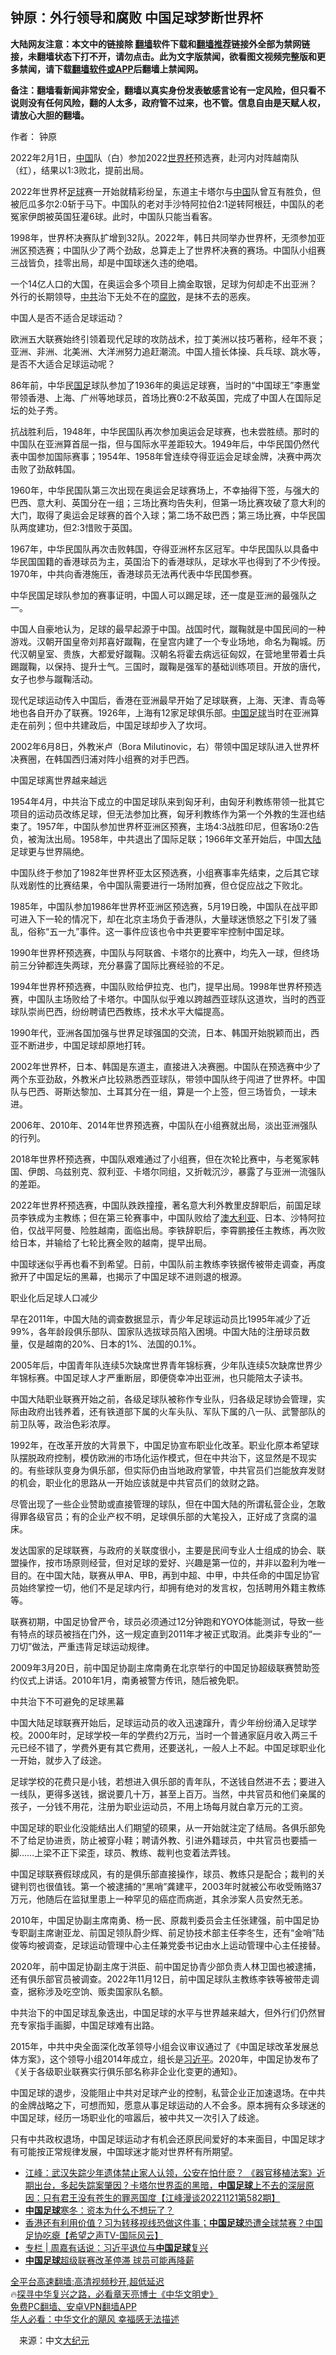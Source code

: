  <!-- 面包屑导航 --> <h2>钟原：外行领导和腐败 中国足球梦断世界杯</h2> <p class="notice"><b>大陆网友注意：本文中的链接除 <a href="https://github.com/bannedbook/fanqiang" >翻墙</a>软件下载和<a href="https://github.com/killgcd/justmysocks/blob/master/README.md">翻墙推荐</a>链接外全部为禁网链接，未翻墙状态下打不开，请勿点击。此为文字版禁闻，欲看图文视频完整版和更多禁闻，请下载<a href="https://github.com/bannedbook/fanqiang">翻墙软件或APP</a>后翻墙上禁闻网。</p><p>备注：翻墙看新闻非常安全，翻墙以真实身份发表敏感言论有一定风险，但只看不说则没有任何风险，翻的人太多，政府管不过来，也不管。信息自由是天赋人权，请放心大胆的翻墙。</b></p>  <div class="entry"> <p>作者： 钟原</p> <p id="conimg">2022年2月1日，<a href="https://www.bannedbook.org/bnews/tag/%E4%B8%AD%E5%9B%BD/" class="st_tag internal_tag" rel="tag" title="标签 中国 下的日志">中国</a>队（白）参加2022<a href="https://www.bannedbook.org/bnews/tag/%E4%B8%96%E7%95%8C%E6%9D%AF/" class="st_tag internal_tag" rel="tag" title="标签 世界杯 下的日志">世界杯</a>预选赛，赴河内对阵越南队（红），结果以1:3败北，提前出局。</p> <p>2022年世界杯<a href="https://www.bannedbook.org/bnews/tag/%e8%b6%b3%e7%90%83/" class="st_tag internal_tag" rel="tag" title="标签 足球 下的日志">足球</a>赛一开始就精彩纷呈，东道主卡塔尔与<span class='wp_keywordlink_affiliate'><a href="https://www.bannedbook.org/" title="中国" target="_blank">中国</a></span>队曾互有胜负，但被厄瓜多尔2:0斩于马下。中国队的老对手沙特阿拉伯2:1逆转阿根廷，中国队的老冤家伊朗被英国狂灌6球。此时，中国队只能当看客。</p> <p>1998年，世界杯决赛队扩增到32队。2022年，韩日共同举办世界杯，无须参加亚洲区预选赛；中国队少了两个劲敌，总算走上了世界杯决赛的赛场。中国队小组赛三战皆负，挂零出局，却是中国球迷久违的绝唱。</p> <p>一个14亿人口的大国，在奥运会多个项目上摘金取银，足球为何却走不出亚洲？外行的长期领导，<a href="https://www.bannedbook.org/bnews/tag/%e4%b8%ad%e5%85%b1/" class="st_tag internal_tag" rel="tag" title="标签 中共 下的日志">中共</a>治下无处不在的<a href="https://www.bannedbook.org/bnews/tag/%e8%85%90%e8%b4%a5/" class="st_tag internal_tag" rel="tag" title="标签 腐败 下的日志">腐败</a>，是抹不去的恶疾。</p> <p>中国人是否不适合足球运动？</p> <p>欧洲五大联赛始终引领着现代足球的攻防战术，拉丁美洲以技巧著称，经年不衰；亚洲、非洲、北美洲、大洋洲努力追赶潮流。中国人擅长体操、兵乓球、跳水等，是否不大适合足球运动呢？</p> <p>86年前，中华民<a href="https://www.bannedbook.org/bnews/tag/%E5%9B%BD%E8%B6%B3/" class="st_tag internal_tag" rel="tag" title="标签 国足 下的日志">国足</a>球队参加了1936年的奥运足球赛，当时的“中国球王”李惠堂带领香港、上海、广州等地球员，首场比赛0:2不敌英国，完成了中国人在国际足坛的处子秀。</p> <p>抗战胜利后，1948年，中华民国队再次参加奥运会足球赛，也未尝胜绩。那时的中国队在亚洲算首屈一指，但与国际水平差距较大。1949年后，中华民国仍然代表中国参加国际赛事；1954年、1958年曾连续夺得亚运会足球金牌，决赛中两次击败了劲敌韩国。</p> <p>1960年，中华民国队第三次出现在奥运会足球赛场上，不幸抽得下签，与强大的巴西、意大利、英国分在一组；三场比赛均告失利，但第一场比赛攻破了意大利的大门，取得了奥运会足球赛的首个入球；第二场不敌巴西；第三场比赛，中华民国队两度建功，但2:3惜败于英国。</p> <p>1967年，中华民国队再次击败韩国，夺得亚洲杯东区冠军。中华民国队以具备中华民国国籍的香港球员为主，英国治下的香港球队，足球水平也得到了不少传授。1970年，中共向香港施压，香港球员无法再代表中华民国参赛。</p> <p>中华民国足球队参加的赛事证明，中国人可以踢足球，还一度是亚洲的最强队之一。</p>  <p>中国人自豪地认为，足球的最早起源于中国。战国时代，蹴鞠就是中国民间的一种游戏。汉朝开国皇帝刘邦喜好蹴鞠，在皇宫内建了一个专业场地，命名为鞠城。历代汉朝皇室、贵族，大都爱好蹴鞠。汉朝名将霍去病远征匈奴，在营地里带着士兵踢蹴鞠，以保持、提升士气。三国时，蹴鞠是强军的基础训练项目。开放的唐代，女子也参与蹴鞠活动。</p> <p>现代足球运动传入中国后，香港在亚洲最早开始了足球联赛，上海、天津、青岛等地也各自开办了联赛。1926年，上海有12家足球俱乐部。<a href="https://www.bannedbook.org/bnews/tag/%E4%B8%AD%E5%9B%BD%E8%B6%B3%E7%90%83/" class="st_tag internal_tag" rel="tag" title="标签 中国足球 下的日志">中国足球</a>当时在亚洲算走在前列；但中共建政后，中国足球却步入了坎坷。</p> <p>2002年6月8日，外教米卢（Bora Milutinovic，右）带领中国足球队进入世界杯决赛圈，在韩国西归浦对阵小组赛的对手巴西。</p> <p>中国足球离世界越来越远</p> <p>1954年4月，中共治下成立的中国足球队来到匈牙利，由匈牙利教练带领一批其它项目的运动员改练足球，但无法参加比赛，匈牙利教练作为第一个外教的生涯也结束了。1957年，中国队参加世界杯亚洲区预赛，主场4:3战胜印尼，但客场0:2告负，被淘汰出局。1958年，中共退出了国际足联；1966年文革开始后，中国<span class='wp_keywordlink_affiliate'><a href="https://www.bannedbook.org/" title="大陆" target="_blank">大陆</a></span>足球更与世界隔绝。</p> <p>中国队终于参加了1982年世界杯亚太区预选赛，小组赛事率先结束，之后其它球队戏剧性的比赛结果，令中国队需要进行一场附加赛，但仓促应战之下败北。</p> <p>1985年，中国队参加1986年世界杯亚洲区预选赛，5月19日晚，中国队在战平即可进入下一轮的情况下，却在北京主场负于香港队，大量球迷愤怒之下引发了骚乱，俗称“五一九”事件。这一事件应该也令中共更要牢牢控制中国足球。</p> <p>1990年世界杯预选赛，中国队与阿联酋、卡塔尔的比赛中，均先入一球，但终场前三分钟都连失两球，充分暴露了国际比赛经验的不足。</p> <p>1994年世界杯预选赛，中国队败给伊拉克、也门，提早出局。1998年世界杯预选赛，中国队主场败给了卡塔尔。中国队似乎难以跨越西亚球队这道坎，当时的西亚球队崇尚巴西，纷纷聘请巴西教练，技术水平大幅提高。</p> <p>1990年代，亚洲各国加强与世界足球强国的交流，日本、韩国开始脱颖而出，西亚不断进步，中国足球却原地打转。</p> <p>2002年世界杯，日本、韩国是东道主，直接进入决赛圈。中国队在预选赛中少了两个东亚劲敌，外教米卢比较熟悉西亚球队，带领中国队终于闯进了世界杯。中国队与巴西、哥斯达黎加、土耳其分在一组，算是一个上签，但三场皆负，一球未进。</p> <p>2006年、2010年、2014年世界预选赛，中国队在小组赛就出局，淡出亚洲强队的行列。</p>  <p>2018年世界杯预选赛，中国队艰难通过了小组赛，但在次轮比赛中，与老冤家韩国、伊朗、乌兹别克、叙利亚、卡塔尔同组，又折戟沉沙，暴露了与亚洲一流强队的差距。</p> <p>2022年世界杯预选赛，中国队跌跌撞撞，著名意大利外教里皮辞职后，前国足球员李铁成为主教练；但在第三轮赛事中，中国队败给了<a href="https://www.bannedbook.org/bnews/tag/%e6%be%b3%e5%a4%a7%e5%88%a9%e4%ba%9a/" class="st_tag internal_tag" rel="tag" title="标签 澳大利亚 下的日志">澳大利亚</a>、日本、沙特阿拉伯，仅战平阿曼、险胜越南，面临出局。李铁辞职后，李霄鹏接任主教练，再次败给日本，并输给了七轮比赛全败的越南，提早出局。</p> <p>中国球迷似乎再也看不到希望。日前，中国队前主教练李铁据传被带走调查，再度掀开了中国足坛的黑幕，也揭示了中国足球不进则退的根源。</p> <p>职业化后足球人口减少</p> <p>早在2011年，中国大陆的调查数据显示，青少年足球运动员比1995年减少了近99%，各年龄段俱乐部队、国家队选拔球员陷入困境。中国大陆的注册球员数量，仅是越南的20%、日本的1%、法国的0.1%。</p> <p>2005年后，中国青年队连续5次缺席世界青年锦标赛，少年队连续5次缺席世界少年锦标赛。中国足球人才严重断层，即便侥幸冲出亚洲，也只能陪太子读书。</p> <p>中国大陆职业联赛开始之前，各级足球队被称作专业队，归各级足球协会管理，实际由政府出钱养着，还有铁道部下属的火车头队、军队下属的八一队、武警部队的前卫队等，政治色彩浓厚。</p> <p>1992年，在改革开放的大背景下，中国足协宣布职业化改革。职业化原本希望球队摆脱政府控制，模仿欧洲的市场化运作模式，但在中共治下，这显然是不现实的。有些球队变身为俱乐部，但实际仍由当地政府掌管，中共官员们岂能放弃发财的机会，职业化的思路从一开始应该就是中共官员们的敛财之路。</p> <p>尽管出现了一些企业赞助或直接管理的球队，但在中国大陆的所谓私营企业，怎敢得罪各级官员；有的企业产权不明，足球俱乐部的大笔投入，正好成了贪腐的温床。</p> <p>发达国家的足球联赛，与政府的关联度很小，主要是民间专业人士组成的协会、联盟操作，按市场原则经营，但对足球的爱好、兴趣是第一位的，并非以盈利为唯一目的。在中国大陆，联赛从甲A、甲B，再到中超、中甲，中共任命的中国足协官员始终掌控一切，他们不是足球内行，却拥有绝对的发言权，包括聘用外籍主教练等。</p> <p>联赛初期，中国足协曾严令，球员必须通过12分钟跑和YOYO体能测试，导致一些有特点的球员被挡在门外，这一规定直到2011年才被正式取消。此类非专业的“一刀切”做法，严重违背足球运动规律。</p> <p>2009年3月20日，前中国足协副主席南勇在北京举行的中国足协超级联赛赞助签约仪式上讲话。2010年1月，南勇被警方传讯，随后被免职。</p>  <p>中共治下不可避免的足球黑幕</p> <p>中国大陆足球联赛开始后，足球运动员的收入迅速蹿升，青少年纷纷涌入足球学校。2000年时，足球学校一年的学费约2万元，当时一个普通家庭月收入两三千元已经不错了，学费外更有其它费用，还要送礼，一般人上不起。中国足球职业化一开始，就步入了歧途。</p> <p>足球学校的花费只是小钱，若想进入俱乐部的青年队，不送钱自然进不去；要进入一线队，更得多送钱，据说要几十万，甚至上百万。当然，中共官员和他们亲属的孩子，一分钱不用花，注册为职业运动员，不用上场每月就白拿万元的工资。</p> <p>中国足球的职业化没能结出人们期望的硕果，从一开始就注定了结局。各俱乐部免不了给足协进贡，防止被穿小鞋；聘请外教、引进外籍球员，中共官员也要插一脚……上梁不正下梁歪，球员、教练、裁判也变着法弄钱。</p> <p>中国足球联赛假球成风，有的是俱乐部直接操作，球员、教练只是配合；裁判的关键判罚也很值钱。第一个被逮捕的“黑哨”龚建平，2003年时就被公布收受贿赂37万元，他随后在监狱里患上一种罕见的癌症而病逝，其余涉案人员安然无恙。</p> <p>2010年，中国足协副主席南勇、杨一民、原裁判委员会主任张建强，前中国足协专职副主席谢亚龙、前国足领队蔚少辉、前足协技术部主任李冬生，还有“金哨”陆俊等均被调查，足球运动管理中心主任兼党委书记由水上运动管理中心主任接替。</p> <p>2020年，前中国足协副主席于洪臣、前中国足协青少部负责人林卫国也被逮捕，还有俱乐部官员被调查。2022年11月12日，前中国足球队主教练李铁等被带走调查，据称涉及吃空饷、贩卖国家队名额。</p> <p>中共治下的中国足球乱象迭出，中国足球的水平与世界越来越大，但外行们仍然冒充专家指手画脚，中国足球难有出路。</p> <p>2015年，中共中央全面深化改革领导小组会议审议通过了《中国足球改革发展总体方案》，这个领导小组2014年成立，组长是<a href="https://www.bannedbook.org/bnews/tag/%e4%b9%a0%e8%bf%91%e5%b9%b3/" class="st_tag internal_tag" rel="tag" title="标签 习近平 下的日志">习近平</a>。2020年，中国足协发布了《关于各级职业联赛实行俱乐部名称非企业化变更的通知》。</p> <p>中国足球的退步，没能阻止中共对足球产业的控制，私营企业正加速退场。在中共的金牌战略之下，可想而知，愿意从事足球运动的人不会多。原本拥有众多球迷的中国足球，经历一场职业化的喧嚣后，被中共又一次引入了歧途。</p> <p>只有中共政权退场，中国足球运动才有机会还原民间爱好的本来面目，中国足球才有可能按正常规律发展，中国球迷才能对世界杯有所期望。</p> <!--<div id="taboola-mid-1"></div>--><ul class='op-related-articles' title='相关阅读'> <li><a href='https://www.bannedbook.org/bnews/cbnews/20221122/1814610.html' target='_blank'>江峰：武汉失踪少年遗体禁止家人认领，公安在怕什麽？ 《器官移植法案》近期出台，多起失踪案肇因？卡塔尔世界盃的黑暗，<b>中国足球</b>上不去的深层原因：只有君王没有苍生的罪恶国度【江峰漫谈20221121第582期】</a></li> <li><a href='https://www.bannedbook.org/bnews/sports/20220815/1771743.html' target='_blank'><b>中国足球</b>寒冬：资本为什么不想玩了？</a></li> <li><a href='https://www.bannedbook.org/bnews/bannedvideo/20220611/1744395.html' target='_blank'>香港还有利用价值？习为转移视线恐做这件事；<b>中国足球</b>恐遭全球禁赛？中国足协吃瘪【希望之声TV-国际风云】</a></li> <li><a href='https://www.bannedbook.org/bnews/ssgc/20220212/1691011.html' target='_blank'>专栏 | 周嘉有话说：习近平退位与<b>中国足球</b>复兴</a></li> <li><a href='https://www.bannedbook.org/bnews/headline/20220212/1690865.html' target='_blank'><b>中国足球</b>超级联赛改革停滞 球员可能再降薪</a></li> </ul> <p class="texttj"> <a href="https://github.com/bannedbook/fanqiang/wiki/V2ray%E6%9C%BA%E5%9C%BA" target="_blank">全平台高速翻墙:高清视频秒开,超低延迟</a><br/> 🔥<a href="https://www.bannedbook.org/bnews/comments/20220808/1768773.html" target="_blank">探寻中华复兴之路，必看章天亮博士《中华文明史》</a><br/> <a href="https://github.com/bannedbook/fanqiang/wiki/%E7%A6%81%E9%97%BB%E7%BD%91%E5%AE%89%E5%8D%93%E7%BF%BB%E5%A2%99%E6%96%B0%E9%97%BBAPP" target="_blank">免费PC翻墙、安卓VPN翻墙APP</a><br/> <a href="https://www.bannedbook.org/bnews/comments/20220220/1694796.html" target="_blank">华人必看：中华文化的飓风 幸福感无法描述</a><br/> </p> <p class="src-info">　来源：中文<span class='wp_keywordlink_affiliate'><a href="http://www.epochtimes.com/" title="大纪元" target="_blank">大纪元</a></span> </p><a name='sharetosocial'></a> <div style="margin-bottom:5px;padding-bottom:5px;clear:both"> <div id="archive-pix-1" class="banner-ads"> <!-- AuctionX Display platform tag START --> <div id="27602x728x90x621x_ADSLOT1" clicktrack="%%CLICK_URL_ESC%%"></div>  <!-- AuctionX Display platform tag END --> </div> <div id="archive-pix-2" class="banner-ads"> <!-- AuctionX Display platform tag START --> <div id="27556x300x250x621x_ADSLOT1" clicktrack="%%CLICK_URL_ESC%%" style="margin:0 auto;text-align:center"></div>  <!-- AuctionX Display platform tag END --> </div> </div>  <div id="archive-pix-1" class="banner-ads"> <!-- AuctionX Display platform tag START --> <div id="27603x728x90x621x_ADSLOT1" clicktrack="%%CLICK_URL_ESC%%"></div>  <!-- AuctionX Display platform tag END --> </div> </div><!--END ENTRY--> 